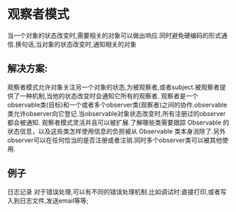 # 观察者模式
当一个对象的状态改变时,需要相关的对象可以做出响应.同时避免硬编码的形式通信.换句话,当对象的状态改变时,通知相关的对象

## 解决方案:
观察者模式允许对象关注另一个对象的状态,为被观察者,或者subject.被观察者提供了一种机制,当他的状态改变时会通知它所有的观察者.
观察者是一个observable类(目标)和一个或者多个observer类(观察者)之间的协作.observable类允许observer向它登记.当observable对象状态改变时,所有注册过的observer都会被通知.
观察者模式灵活并且可以被扩展.了解哪些类需要跟踪 Observable 的状态信息，以及这些类怎样使用信息的负担被从 Observable 类本身消除了.另外observer可以在任何恰当的是否注册或者注销.同时多个observer类可以被其他使用.

## 例子
日志记录
对于错误处理,可以有不同的错误处理机制.比如调试时:直接打印,或者写入到日志文件,发送email等等;
